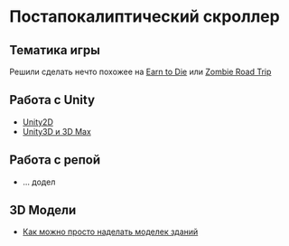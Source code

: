 Постапокалиптический скроллер
=============================




Тематика игры
-------------
Решили сделать нечто похожее на [Earn to Die](https://play.google.com/store/apps/details?id=com.notdoppler.earntodie) или [Zombie Road Trip](https://play.google.com/store/apps/details?id=com.noodlecake.zombieroadtrip)





Работа с Unity
--------------
+ [Unity2D](https://unity3d.com/ru/learn/tutorials/modules/beginner/2d/2d-overview)
+ [Unity3D и 3D Max](http://www.youtube.com/user/4GameFree)



Работа с репой
--------------
+ ... додел



3D Модели
---------
+ [Как можно просто наделать моделек зданий](http://www.youtube.com/watch?v=A8e1zHEgdI8)
